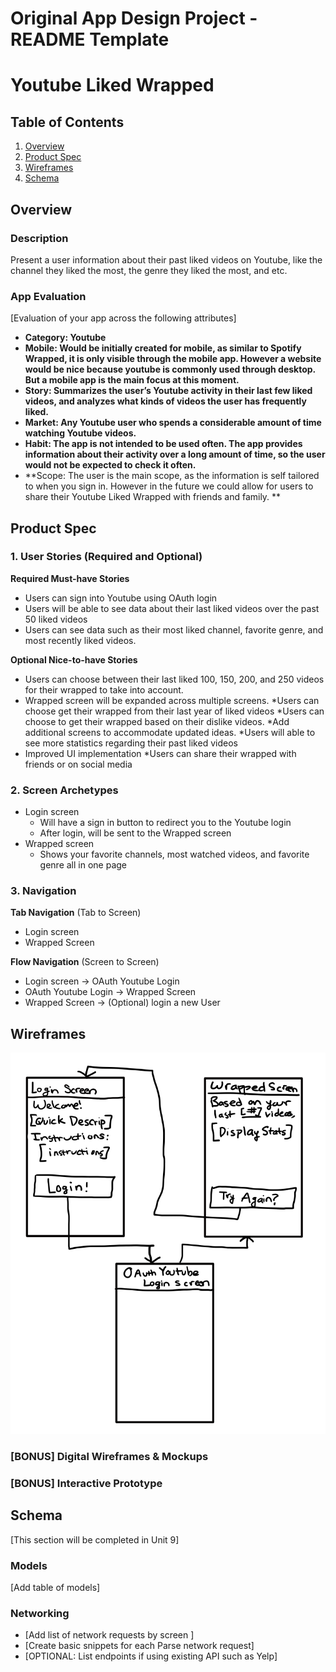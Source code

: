 Original App Design Project - README Template
===

# Youtube Liked Wrapped

## Table of Contents
1. [Overview](#Overview)
1. [Product Spec](#Product-Spec)
1. [Wireframes](#Wireframes)
2. [Schema](#Schema)

## Overview
### Description
Present a user information about their past liked videos on Youtube, like the channel they liked the most, the genre they liked the most, and etc.

### App Evaluation
[Evaluation of your app across the following attributes]
- **Category: Youtube**
- **Mobile: Would be initially created for mobile, as similar to Spotify Wrapped, it is only visible through the mobile app. However a website would be nice because youtube is commonly used through desktop. But a mobile app is the main focus at this moment.**
- **Story: Summarizes the user’s Youtube activity in their last few liked videos, and analyzes what kinds of videos the user has frequently liked.**
- **Market: Any Youtube user who spends a considerable amount of time watching Youtube videos.**
- **Habit: The app is not intended to be used often. The app provides information about their activity over a long amount of time, so the user would not be expected to check it often.**
- **Scope: The user is the main scope, as the information is self tailored to when you sign in. However in the future we could allow for users to share their Youtube Liked Wrapped with friends and family. **

## Product Spec

### 1. User Stories (Required and Optional)

**Required Must-have Stories**
* Users can sign into Youtube using OAuth login
* Users will be able to see data about their last liked videos over the past 50 liked videos
* Users can see data such as their most liked channel, favorite genre, and most recently liked videos.

**Optional Nice-to-have Stories**

* Users can choose between their last liked 100, 150, 200, and 250 videos for their wrapped to take into account.
* Wrapped screen will be expanded across multiple screens.
*Users can choose get their wrapped from their last year of liked videos
*Users can choose to get their wrapped based on their dislike videos.
*Add additional screens to accommodate updated ideas.
*Users will able to see more statistics regarding their past liked videos
* Improved UI implementation
*Users can share their wrapped with friends or on social media


### 2. Screen Archetypes

* Login screen
   * Will have a sign in button to redirect you to the Youtube login
   * After login, will be sent to the Wrapped screen
* Wrapped screen
   * Shows your favorite channels, most watched videos, and favorite genre all in one page

### 3. Navigation

**Tab Navigation** (Tab to Screen)

* Login screen
* Wrapped Screen

**Flow Navigation** (Screen to Screen)

* Login screen -> OAuth Youtube Login
* OAuth Youtube Login -> Wrapped Screen
* Wrapped Screen -> (Optional) login a new User

## Wireframes
<img src="wireframe.png" width=600>

### [BONUS] Digital Wireframes & Mockups

### [BONUS] Interactive Prototype

## Schema 
[This section will be completed in Unit 9]
### Models
[Add table of models]
### Networking
- [Add list of network requests by screen ]
- [Create basic snippets for each Parse network request]
- [OPTIONAL: List endpoints if using existing API such as Yelp]
